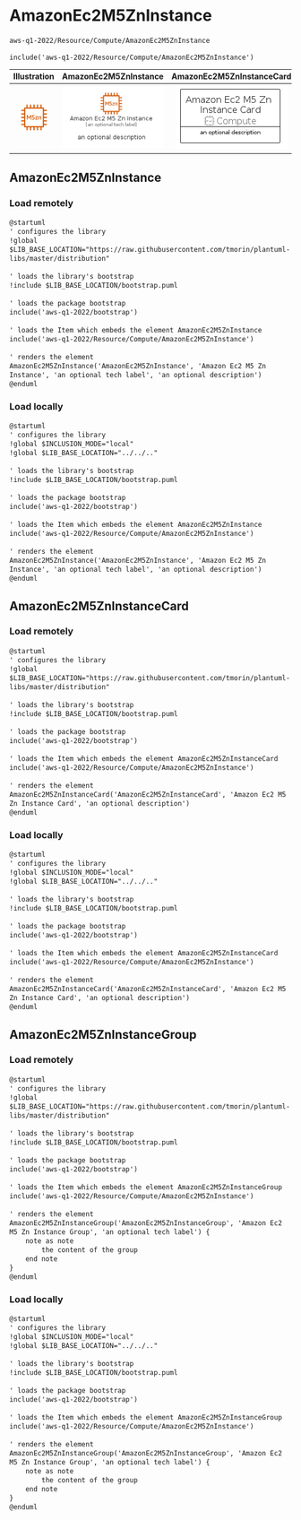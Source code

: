 # AmazonEc2M5ZnInstance


```text
aws-q1-2022/Resource/Compute/AmazonEc2M5ZnInstance
```

```text
include('aws-q1-2022/Resource/Compute/AmazonEc2M5ZnInstance')
```



| Illustration | AmazonEc2M5ZnInstance | AmazonEc2M5ZnInstanceCard | AmazonEc2M5ZnInstanceGroup |
| :---: | :---: | :---: | :---: |
| ![illustration for Illustration](../../../aws-q1-2022/Resource/Compute/AmazonEc2M5ZnInstance.png) | ![illustration for AmazonEc2M5ZnInstance](../../../aws-q1-2022/Resource/Compute/AmazonEc2M5ZnInstance.Local.png) | ![illustration for AmazonEc2M5ZnInstanceCard](../../../aws-q1-2022/Resource/Compute/AmazonEc2M5ZnInstanceCard.Local.png) | ![illustration for AmazonEc2M5ZnInstanceGroup](../../../aws-q1-2022/Resource/Compute/AmazonEc2M5ZnInstanceGroup.Local.png) |




## AmazonEc2M5ZnInstance

### Load remotely
```plantuml
@startuml
' configures the library
!global $LIB_BASE_LOCATION="https://raw.githubusercontent.com/tmorin/plantuml-libs/master/distribution"

' loads the library's bootstrap
!include $LIB_BASE_LOCATION/bootstrap.puml

' loads the package bootstrap
include('aws-q1-2022/bootstrap')

' loads the Item which embeds the element AmazonEc2M5ZnInstance
include('aws-q1-2022/Resource/Compute/AmazonEc2M5ZnInstance')

' renders the element
AmazonEc2M5ZnInstance('AmazonEc2M5ZnInstance', 'Amazon Ec2 M5 Zn Instance', 'an optional tech label', 'an optional description')
@enduml
```

### Load locally
```plantuml
@startuml
' configures the library
!global $INCLUSION_MODE="local"
!global $LIB_BASE_LOCATION="../../.."

' loads the library's bootstrap
!include $LIB_BASE_LOCATION/bootstrap.puml

' loads the package bootstrap
include('aws-q1-2022/bootstrap')

' loads the Item which embeds the element AmazonEc2M5ZnInstance
include('aws-q1-2022/Resource/Compute/AmazonEc2M5ZnInstance')

' renders the element
AmazonEc2M5ZnInstance('AmazonEc2M5ZnInstance', 'Amazon Ec2 M5 Zn Instance', 'an optional tech label', 'an optional description')
@enduml
```

## AmazonEc2M5ZnInstanceCard

### Load remotely
```plantuml
@startuml
' configures the library
!global $LIB_BASE_LOCATION="https://raw.githubusercontent.com/tmorin/plantuml-libs/master/distribution"

' loads the library's bootstrap
!include $LIB_BASE_LOCATION/bootstrap.puml

' loads the package bootstrap
include('aws-q1-2022/bootstrap')

' loads the Item which embeds the element AmazonEc2M5ZnInstanceCard
include('aws-q1-2022/Resource/Compute/AmazonEc2M5ZnInstance')

' renders the element
AmazonEc2M5ZnInstanceCard('AmazonEc2M5ZnInstanceCard', 'Amazon Ec2 M5 Zn Instance Card', 'an optional description')
@enduml
```

### Load locally
```plantuml
@startuml
' configures the library
!global $INCLUSION_MODE="local"
!global $LIB_BASE_LOCATION="../../.."

' loads the library's bootstrap
!include $LIB_BASE_LOCATION/bootstrap.puml

' loads the package bootstrap
include('aws-q1-2022/bootstrap')

' loads the Item which embeds the element AmazonEc2M5ZnInstanceCard
include('aws-q1-2022/Resource/Compute/AmazonEc2M5ZnInstance')

' renders the element
AmazonEc2M5ZnInstanceCard('AmazonEc2M5ZnInstanceCard', 'Amazon Ec2 M5 Zn Instance Card', 'an optional description')
@enduml
```

## AmazonEc2M5ZnInstanceGroup

### Load remotely
```plantuml
@startuml
' configures the library
!global $LIB_BASE_LOCATION="https://raw.githubusercontent.com/tmorin/plantuml-libs/master/distribution"

' loads the library's bootstrap
!include $LIB_BASE_LOCATION/bootstrap.puml

' loads the package bootstrap
include('aws-q1-2022/bootstrap')

' loads the Item which embeds the element AmazonEc2M5ZnInstanceGroup
include('aws-q1-2022/Resource/Compute/AmazonEc2M5ZnInstance')

' renders the element
AmazonEc2M5ZnInstanceGroup('AmazonEc2M5ZnInstanceGroup', 'Amazon Ec2 M5 Zn Instance Group', 'an optional tech label') {
    note as note
        the content of the group
    end note
}
@enduml
```

### Load locally
```plantuml
@startuml
' configures the library
!global $INCLUSION_MODE="local"
!global $LIB_BASE_LOCATION="../../.."

' loads the library's bootstrap
!include $LIB_BASE_LOCATION/bootstrap.puml

' loads the package bootstrap
include('aws-q1-2022/bootstrap')

' loads the Item which embeds the element AmazonEc2M5ZnInstanceGroup
include('aws-q1-2022/Resource/Compute/AmazonEc2M5ZnInstance')

' renders the element
AmazonEc2M5ZnInstanceGroup('AmazonEc2M5ZnInstanceGroup', 'Amazon Ec2 M5 Zn Instance Group', 'an optional tech label') {
    note as note
        the content of the group
    end note
}
@enduml
```

